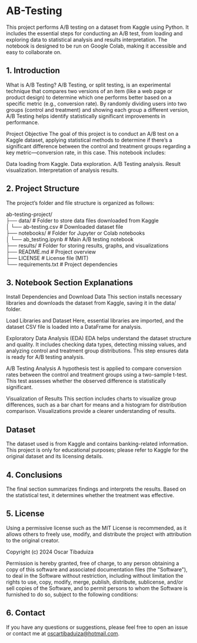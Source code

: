 # AB-Testing

This project performs A/B testing on a dataset from Kaggle using Python. It includes the essential steps for conducting an A/B test, from loading and exploring data to statistical analysis and results interpretation. The notebook is designed to be run on Google Colab, making it accessible and easy to collaborate on.

## 1. Introduction

What is A/B Testing?
A/B Testing, or split testing, is an experimental technique that compares two versions of an item (like a web page or product design) to determine which one performs better based on a specific metric (e.g., conversion rate). By randomly dividing users into two groups (control and treatment) and showing each group a different version, A/B Testing helps identify statistically significant improvements in performance.

Project Objective
The goal of this project is to conduct an A/B test on a Kaggle dataset, applying statistical methods to determine if there’s a significant difference between the control and treatment groups regarding a key metric—conversion rate, in this case. This notebook includes:

Data loading from Kaggle.
Data exploration.
A/B Testing analysis.
Result visualization.
Interpretation of analysis results.

## 2. Project Structure

The project’s folder and file structure is organized as follows:

ab-testing-project/                                                                           
├── data/                   # Folder to store data files downloaded from Kaggle                                                                           
│   └── ab-testing.csv      # Downloaded dataset file                                                                           
├── notebooks/              # Folder for Jupyter or Colab notebooks                                                                           
│   └── ab_testing.ipynb    # Main A/B testing notebook                                                                           
├── results/                # Folder for storing results, graphs, and visualizations                                                                           
├── README.md               # Project overview                                                                           
├── LICENSE                 # License file (MIT)                                                                           
└── requirements.txt        # Project dependencies                                                                           

## 3. Notebook Section Explanations

Install Dependencies and Download Data
This section installs necessary libraries and downloads the dataset from Kaggle, saving it in the data/ folder.

Load Libraries and Dataset
Here, essential libraries are imported, and the dataset CSV file is loaded into a DataFrame for analysis.

Exploratory Data Analysis (EDA)
EDA helps understand the dataset structure and quality. It includes checking data types, detecting missing values, and analyzing control and treatment group distributions. This step ensures data is ready for A/B testing analysis.

A/B Testing Analysis
A hypothesis test is applied to compare conversion rates between the control and treatment groups using a two-sample t-test. This test assesses whether the observed difference is statistically significant.

Visualization of Results
This section includes charts to visualize group differences, such as a bar chart for means and a histogram for distribution comparison. Visualizations provide a clearer understanding of results.

## Dataset
The dataset used is from Kaggle and contains banking-related information. This project is only for educational purposes; please refer to Kaggle for the original dataset and its licensing details.

## 4. Conclusions
The final section summarizes findings and interprets the results. Based on the statistical test, it determines whether the treatment was effective.

## 5. License
Using a permissive license such as the MIT License is recommended, as it allows others to freely use, modify, and distribute the project with attribution to the original creator.

Copyright (c) 2024 Oscar Tibaduiza

Permission is hereby granted, free of charge, to any person obtaining a copy
of this software and associated documentation files (the "Software"), to deal
in the Software without restriction, including without limitation the rights
to use, copy, modify, merge, publish, distribute, sublicense, and/or sell
copies of the Software, and to permit persons to whom the Software is
furnished to do so, subject to the following conditions:

## 6. Contact
If you have any questions or suggestions, please feel free to open an issue or contact me at oscartibaduiza@hotmail.com.
